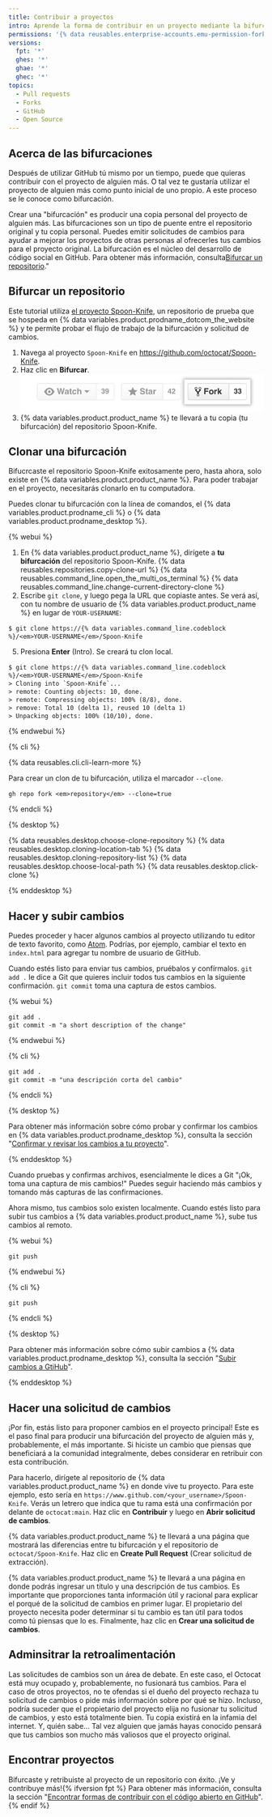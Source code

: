 ```yaml
---
title: Contribuir a proyectos
intro: Aprende la forma de contribuir en un proyecto mediante la bifurcación.
permissions: '{% data reusables.enterprise-accounts.emu-permission-fork %}'
versions:
  fpt: '*'
  ghes: '*'
  ghae: '*'
  ghec: '*'
topics:
  - Pull requests
  - Forks
  - GitHub
  - Open Source
---
```


## Acerca de las bifurcaciones

Después de utilizar GitHub tú mismo por un tiempo, puede que quieras contribuir con el proyecto de alguien más. O tal vez te gustaría utilizar el proyecto de alguien más como punto inicial de uno propio. A este proceso se le conoce como bifurcación.

Crear una "bifurcación" es producir una copia personal del proyecto de alguien más. Las bifurcaciones son un tipo de puente entre el repositorio original y tu copia personal. Puedes emitir solicitudes de cambios para ayudar a mejorar los proyectos de otras personas al ofrecerles tus cambios para el proyecto original. La bifurcación es el núcleo del desarrollo de código social en GitHub. Para obtener más información, consulta[Bifurcar un repositorio](/get-started/quickstart/fork-a-repo)."

## Bifurcar un repositorio

Este tutorial utiliza [el proyecto Spoon-Knife](https://github.com/octocat/Spoon-Knife), un repositorio de prueba que se hospeda en {% data variables.product.prodname_dotcom_the_website %} y te permite probar el flujo de trabajo de la bifurcación y solicitud de cambios.

1. Navega al proyecto `Spoon-Knife` en https://github.com/octocat/Spoon-Knife.
2. Haz clic en **Bifurcar**. ![Botón Bifurcar](/assets/images/help/repository/fork_button.jpg)
1. {% data variables.product.product_name %} te llevará a tu copia (tu bifurcación) del repositorio Spoon-Knife.

## Clonar una bifurcación

Bifucrcaste el repositorio Spoon-Knife exitosamente pero, hasta ahora, solo existe en {% data variables.product.product_name %}. Para poder trabajar en el proyecto, necesitarás clonarlo en tu computadora.

Puedes clonar tu bifurcación con la línea de comandos, el {% data variables.product.prodname_cli %} o {% data variables.product.prodname_desktop %}.

{% webui %}

1. En {% data variables.product.product_name %}, dirígete a **tu bifurcación** del repositorio Spoon-Knife.
{% data reusables.repositories.copy-clone-url %}
{% data reusables.command_line.open_the_multi_os_terminal %}
{% data reusables.command_line.change-current-directory-clone %}
4. Escribe `git clone`, y luego pega la URL que copiaste antes. Se verá así, con tu nombre de usuario de {% data variables.product.product_name %} en lugar de `YOUR-USERNAME`:
  ```shell
  $ git clone https://{% data variables.command_line.codeblock %}/<em>YOUR-USERNAME</em>/Spoon-Knife
  ```

5. Presiona **Enter** (Intro). Se creará tu clon local.
  ```shell
  $ git clone https://{% data variables.command_line.codeblock %}/<em>YOUR-USERNAME</em>/Spoon-Knife
  > Cloning into `Spoon-Knife`...
  > remote: Counting objects: 10, done.
  > remote: Compressing objects: 100% (8/8), done.
  > remove: Total 10 (delta 1), reused 10 (delta 1)
  > Unpacking objects: 100% (10/10), done.
  ```

{% endwebui %}

{% cli %}

{% data reusables.cli.cli-learn-more %}

Para crear un clon de tu bifurcación, utiliza el marcador `--clone`.

```shell
gh repo fork <em>repository</em> --clone=true
```

{% endcli %}

{% desktop %}

{% data reusables.desktop.choose-clone-repository %}
{% data reusables.desktop.cloning-location-tab %}
{% data reusables.desktop.cloning-repository-list %}
{% data reusables.desktop.choose-local-path %}
{% data reusables.desktop.click-clone %}

{% enddesktop %}

## Hacer y subir cambios

Puedes proceder y hacer algunos cambios al proyecto utilizando tu editor de texto favorito, como [Atom](https://atom.io). Podrías, por ejemplo, cambiar el texto en `index.html` para agregar tu nombre de usuario de GitHub.

Cuando estés listo para enviar tus cambios, pruébalos y confírmalos. `git add .` le dice a Git que quieres incluir todos tus cambios en la siguiente confirmación. `git commit` toma una captura de estos cambios.

{% webui %}

```shell
git add .
git commit -m "a short description of the change"
```

{% endwebui %}

{% cli %}

```shell
git add .
git commit -m "una descripción corta del cambio"
```

{% endcli %}

{% desktop %}

Para obtener más información sobre cómo probar y confirmar los cambios en {% data variables.product.prodname_desktop %}, consulta la sección "[Confirmar y revisar los cambios a tu proyecto](/desktop/contributing-and-collaborating-using-github-desktop/making-changes-in-a-branch/committing-and-reviewing-changes-to-your-project#selecting-changes-to-include-in-a-commit)".

{% enddesktop %}

Cuando pruebas y confirmas archivos, esencialmente le dices a Git "¡Ok, toma una captura de mis cambios!" Puedes seguir haciendo más cambios y tomando más capturas de las confirmaciones.

Ahora mismo, tus cambios solo existen localmente. Cuando estés listo para subir tus cambios a {% data variables.product.product_name %}, sube tus cambios al remoto.

{% webui %}

```shell
git push
```

{% endwebui %}

{% cli %}

```shell
git push
```

{% endcli %}

{% desktop %}

Para obtener más información sobre cómo subir cambios a {% data variables.product.prodname_desktop %}, consulta la sección "[Subir cambios a GtiHub](/desktop/contributing-and-collaborating-using-github-desktop/making-changes-in-a-branch/pushing-changes-to-github)".

{% enddesktop %}

## Hacer una solicitud de cambios

¡Por fin, estás listo para proponer cambios en el proyecto principal! Este es el paso final para producir una bifurcación del proyecto de alguien más y, probablemente, el más importante. Si hiciste un cambio que piensas que beneficiará a la comunidad integralmente, debes considerar en retribuir con esta contribución.

Para hacerlo, dirígete al repositorio de {% data variables.product.product_name %} en donde vive tu proyecto. Para este ejemplo, esto sería en `https://www.github.com/<your_username>/Spoon-Knife`. Verás un letrero que indica que tu rama está una confirmación por delante de `octocat:main`. Haz clic en **Contribuir** y luego en **Abrir solicitud de cambios**.

{% data variables.product.product_name %} te llevará a una página que mostrará las diferencias entre tu bifurcación y el repositorio de `octocat/Spoon-Knife`. Haz clic en **Create Pull Request** (Crear solicitud de extracción).

{% data variables.product.product_name %} te llevará a una página en donde podrás ingresar un título y una descripción de tus cambios. Es importante que proporciones tanta información útil y racional para explicar el porqué de la solicitud de cambios en primer lugar. El propietario del proyecto necesita poder determinar si tu cambio es tan útil para todos como tú piensas que lo es. Finalmente, haz clic en **Crear una solicitud de cambios**.

## Adminsitrar la retroalimentación

Las solicitudes de cambios son un área de debate. En este caso, el Octocat está muy ocupado y, probablemente, no fusionará tus cambios. Para el caso de otros proyectos, no te ofendas si el dueño del proyecto rechaza tu solicitud de cambios o pide más información sobre por qué se hizo. Incluso, podría suceder que el propietario del proyecto elija no fusionar tu solicitud de cambios, y esto está totalmente bien. Tu copia existirá en la infamia del internet. Y, quién sabe... Tal vez alguien que jamás hayas conocido pensará que tus cambios son mucho más valiosos que el proyecto original.

## Encontrar proyectos

Bifurcaste y retribuiste al proyecto de un repositorio con éxito. ¡Ve y contribuye más!{% ifversion fpt %} Para obtener más información, consulta la sección "[Encontrar formas de contribuir con el código abierto en GitHub](/get-started/exploring-projects-on-github/finding-ways-to-contribute-to-open-source-on-github)".{% endif %}
